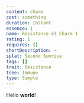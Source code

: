 ```yaml
---
content: charm
cost: something
duration: Instant
essence: 1
name: Resistance e1 Charm 1
rating: 1
requires: []
shortDescription: ~
splat: Second Sunrise
tags: []
trait: Resistance
tree: Immune
type: Simple
---
```


Hello **world**!
